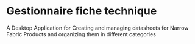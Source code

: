# Gestionnaire fiche technique
A Desktop Application for Creating and managing datasheets for Narrow Fabric Products and organizing them in different categories


